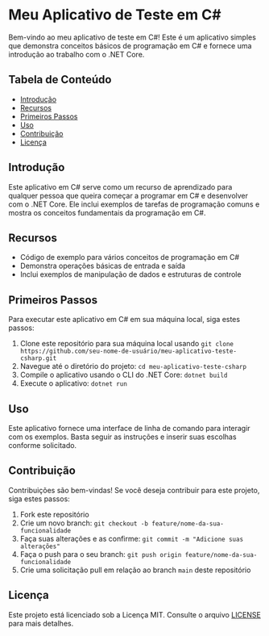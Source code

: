 # Meu Aplicativo de Teste em C#

Bem-vindo ao meu aplicativo de teste em C#! Este é um aplicativo simples que demonstra conceitos básicos de programação em C# e fornece uma introdução ao trabalho com o .NET Core.


## Tabela de Conteúdo

- [Introdução](#introdução)
- [Recursos](#recursos)
- [Primeiros Passos](#primeiros-passos)
- [Uso](#uso)
- [Contribuição](#contribuição)
- [Licença](#licença)

## Introdução

Este aplicativo em C# serve como um recurso de aprendizado para qualquer pessoa que queira começar a programar em C# e desenvolver com o .NET Core. Ele inclui exemplos de tarefas de programação comuns e mostra os conceitos fundamentais da programação em C#.

## Recursos

- Código de exemplo para vários conceitos de programação em C#
- Demonstra operações básicas de entrada e saída
- Inclui exemplos de manipulação de dados e estruturas de controle

## Primeiros Passos

Para executar este aplicativo em C# em sua máquina local, siga estes passos:

1. Clone este repositório para sua máquina local usando `git clone https://github.com/seu-nome-de-usuário/meu-aplicativo-teste-csharp.git`
2. Navegue até o diretório do projeto: `cd meu-aplicativo-teste-csharp`
3. Compile o aplicativo usando o CLI do .NET Core: `dotnet build`
4. Execute o aplicativo: `dotnet run`

## Uso

Este aplicativo fornece uma interface de linha de comando para interagir com os exemplos. Basta seguir as instruções e inserir suas escolhas conforme solicitado.

## Contribuição

Contribuições são bem-vindas! Se você deseja contribuir para este projeto, siga estes passos:

1. Fork este repositório
2. Crie um novo branch: `git checkout -b feature/nome-da-sua-funcionalidade`
3. Faça suas alterações e as confirme: `git commit -m "Adicione suas alterações"`
4. Faça o push para o seu branch: `git push origin feature/nome-da-sua-funcionalidade`
5. Crie uma solicitação pull em relação ao branch `main` deste repositório

## Licença

Este projeto está licenciado sob a Licença MIT. Consulte o arquivo [LICENSE](LICENSE) para mais detalhes.

